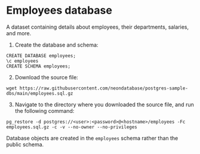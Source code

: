 # Employees database

A dataset containing details about employees, their departments, salaries, and more.

1. Create the database and schema:

```
CREATE DATABASE employees;
\c employees
CREATE SCHEMA employees;
```
2. Download the source file:

```
wget https://raw.githubusercontent.com/neondatabase/postgres-sample-dbs/main/employees.sql.gz
```

3. Navigate to the directory where you downloaded the source file, and run the following command:

```
pg_restore -d postgres://<user>:<password>@<hostname>/employees -Fc employees.sql.gz -c -v --no-owner --no-privileges
```

Database objects are created in the `employees` schema rather than the public schema.